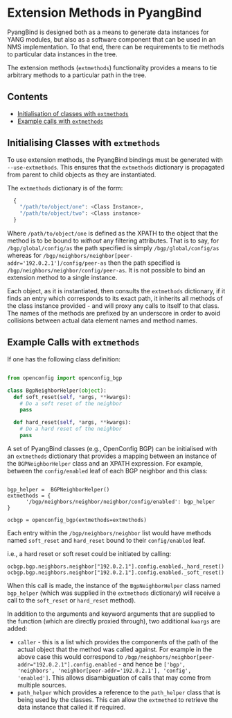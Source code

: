 # Extension Methods in PyangBind

PyangBind is designed both as a means to generate data instances for YANG modules, but also as a software component that can be used in an  NMS implementation. To that end, there can be requirements to tie methods to particular data instances in the tree.

The extension methods (`extmethods`) functionality provides a means to tie arbitrary methods to a particular path in the tree.

## Contents
 * [Initialisation of classes with `extmethods`](#initialisation)
 * [Example calls with `extmethods`](#example-calls)

## Initialising Classes with `extmethods` <a name="initialisation"></a>

To use extension methods, the PyangBind bindings must be generated with `--use-extmethods`. This ensures that the `extmethods` dictionary is propagated from parent to child objects as they are instantiated.

The `extmethods` dictionary is of the form:

```python
  {
    "/path/to/object/one": <Class Instance>,
    "/path/to/object/two": <Class instance>
  }
```

Where `/path/to/object/one` is defined as the XPATH to the object that the method is to be bound to *without* any filtering attributes. That is to say, for `/bgp/global/config/as` the path specified is simply `/bgp/global/config/as` whereas for `/bgp/neighbors/neighbor[peer-addr='192.0.2.1']/config/peer-as` then the path specified is `/bgp/neighbors/neighbor/config/peer-as`. It is not possible to bind an extension method to a single instance.

Each object, as it is instantiated, then consults the `extmethods` dictionary, if it finds an entry which corresponds to its exact path, it inherits all methods of the class instance provided - and will proxy any calls to itself to that class. The names of the methods are prefixed by an underscore in order to avoid collisions between actual data element names and method names.

## Example Calls with `extmethods` <a name="example-calls"></a>

If one has the following class definition:

```python

from openconfig import openconfig_bgp

class BgpNeighborHelper(object):
  def soft_reset(self, *args, **kwargs):
    # Do a soft reset of the neighbor
    pass

  def hard_reset(self, *args, **kwargs):
    # Do a hard reset of the neighbor
    pass
```

A set of PyangBind classes (e.g., OpenConfig BGP) can be initialised with an `extmethods` dictionary that provides a mapping between an instance of the `BGPNeighborHelper` class and an XPATH expression. For example, between the `config/enabled` leaf of each BGP neighbor and this class:

```

bgp_helper =  BGPNeighborHelper()
extmethods = {
      '/bgp/neighbors/neighbor/neighbor/config/enabled': bgp_helper
}

ocbgp = openconfig_bgp(extmethods=extmethods)
```

Each entry within the `/bgp/neighbors/neighbor` list would have methods named `soft_reset` and `hard_reset` bound to their `config/enabled` leaf.

i.e., a hard reset or soft reset could be initiated by calling:

```
ocbgp.bgp.neighbors.neighbor["192.0.2.1"].config.enabled._hard_reset()
ocbgp.bgp.neighbors.neighbor["192.0.2.1"].config.enabled._soft_reset()
```

When this call is made, the instance of the `BgpNeighborHelper` class named `bgp_helper` (which was supplied in the `extmethods` dictionary) will receive a call to the `soft_reset` or `hard_reset` method).

In addition to the arguments and keyword arguments that are supplied to the function (which are directly proxied through), two additional `kwargs` are added:

 * `caller` - this is a list which provides the components of the path of the actual object that the method was called against. For example in the above case this would correspond to `/bgp/neighbors/neighbor[peer-addr="192.0.2.1"].config.enabled` - and hence be `['bgp', 'neighbors', 'neighbor[peer-addr='192.0.2.1'], 'config', 'enabled']`. This allows disambiguation of calls that may come from multiple sources.
 * `path_helper` which provides a reference to the `path_helper` class that is being used by the classes. This can allow the `extmethod` to retrieve the data instance that called it if required. 
